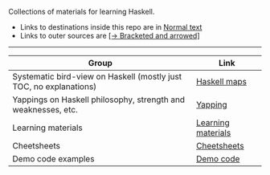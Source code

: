 Collections of materials for learning Haskell.

* Links to destinations inside this repo are in [Normal text]()
* Links to outer sources are [[→ Bracketed and arrowed]]()

---

| Group | Link |
| --- | --- |
| Systematic bird-view on Haskell (mostly just TOC, no explanations) | [Haskell maps](https://github.com/rmnavr/hs_study/blob/main/map/README.md) |
| Yappings on Haskell philosophy, strength and weaknesses, etc. | [Yapping](https://github.com/rmnavr/hs_study/blob/main/yapping/README.md) |
| Learning materials | [Learning materials](https://github.com/rmnavr/hs_study/blob/main/learn/README.md) |
| Cheetsheets | [Cheetsheets](https://github.com/rmnavr/hs_study/blob/main/chsheet/README.md) |
| Demo code examples | [Demo code](https://github.com/rmnavr/hs_study/blob/main/demo_code/README.md) |

